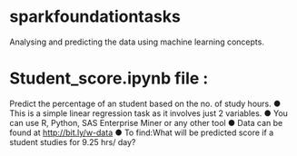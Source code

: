 # sparkfoundationtasks
Analysing and predicting the data using machine learning concepts.
# Student_score.ipynb file :
Predict the percentage of an student based on the no. of study hours.
● This is a simple linear regression task as it involves just 2 variables.
● You can use R, Python, SAS Enterprise Miner or any other tool
● Data can be found at http://bit.ly/w-data
● To find:What will be predicted score if a student studies for 9.25 hrs/ day?
